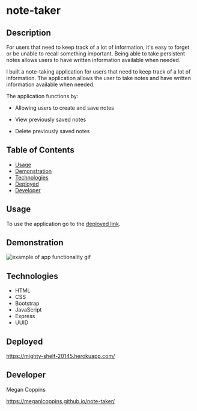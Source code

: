 # note-taker

## Description

For users that need to keep track of a lot of information, it's easy to forget or be unable to recall something important. Being able to take persistent notes allows users to have written information available when needed.

I built a note-taking application for users that need to keep track of a lot of information. The application allows the user to take notes and have written information available when needed. 

The application functions by:

* Allowing users to create and save notes

* View previously saved notes

* Delete previously saved notes

## Table of Contents
* [Usage](#Usage)
* [Demonstration](#Demonstration)
* [Technologies](#Technologies)
* [Deployed](#Deployed)
* [Developer](#Developer)

## Usage

To use the application go to the [deployed link](#Deployed). 

## Demonstration

<img src="https://media.giphy.com/media/MaVCjCCl6CEQH0AfTz/giphy.gif" alt="example of app functionality gif">
 
## Technologies
* HTML
* CSS
* Bootstrap
* JavaScript
* Express
* UUID


## Deployed

https://mighty-shelf-20145.herokuapp.com/

## Developer

Megan Coppins

https://meganlcoppins.github.io/note-taker/

